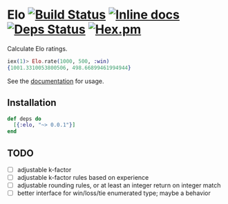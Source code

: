 # Elo [![Build Status](https://travis-ci.org/paulfri/elo.svg?branch=travis)](https://travis-ci.org/paulfri/elo) [![Inline docs](http://inch-ci.org/github/paulfri/elo.svg)](http://inch-ci.org/github/paulfri/elo) [![Deps Status](https://beta.hexfaktor.org/badge/all/github/paulfri/elo.svg)](https://beta.hexfaktor.org/github/paulfri/elo) [![Hex.pm](https://img.shields.io/hexpm/v/elo.svg?maxAge=2592000)]()

Calculate Elo ratings.

```elixir
iex(1)> Elo.rate(1000, 500, :win)
{1001.3310053800506, 498.66899461994944}
```

See the [documentation](https://hexdocs.pm/elo) for usage.

## Installation

```elixir
def deps do
  [{:elo, "~> 0.0.1"}]
end
```

## TODO

- [ ] adjustable k-factor
- [ ] adjustable k-factor rules based on experience
- [ ] adjustable rounding rules, or at least an integer return on integer match
- [ ] better interface for win/loss/tie enumerated type; maybe a behavior
